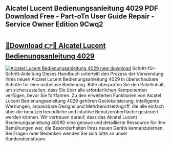 ## Alcatel Lucent Bedienungsanleitung 4029 PDF Download Free - Part-oTn User Guide Repair - Service Owner Edition 9Cwq2

# <h2><a href="http://df24m1.blite.top/?on=Alcatel+Lucent+Bedienungsanleitung+4029">🔗Download 👉🔴 Alcatel Lucent Bedienungsanleitung 4029</a></h2>

[![Alcatel Lucent Bedienungsanleitung 4029 new download](https://i.imgur.com/lujVjoI.png)](http://df24m1.blite.top/?on=Alcatel+Lucent+Bedienungsanleitung+4029)
Schritt-für-Schritt-Anleitung Dieses Handbuch unterteilt den Prozess der Verwendung Ihres neuen Alcatel Lucent Bedienungsanleitung 4029 in überschaubare Schritte für eine mühelose Bedienung. Bitte überprüfen Sie den Paketinhalt, um sicherzustellen, dass Sie über alle erforderlichen Komponenten verfügen, bevor Sie fortfahren. Zu den erweiterten Funktionen von Alcatel Lucent Bedienungsanleitung 4029 gehören Geolokalisierung, intelligente Warnungen, anpassbare Designs und Mehrbenutzerzugriff, die alle einfach über die benutzerfreundliche und intuitive Benutzeroberfläche gesteuert werden können. Wir vertrauen darauf, dass das Alcatel Lucent Bedienungsanleitung 4029D eine genaue und detaillierte Ressource für Ihre Bemühungen war, die Besonderheiten Ihres neuen Geräts kennenzulernen. Bei Fragen oder Bedenken wenden Sie sich bitte an unser Kundendienstteam.
